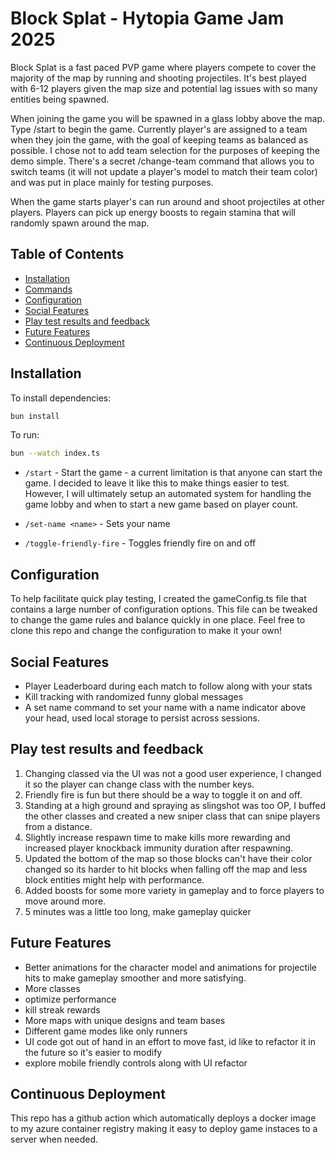 # Block Splat - Hytopia Game Jam 2025

Block Splat is a fast paced PVP game where players compete to cover the majority of the map by running and shooting projectiles. It's best played with 6-12 players given the map size and potential lag issues with so many entities being spawned.

When joining the game you will be spawned in a glass lobby above the map. Type /start to begin the game. Currently player's are assigned to a team when they join the game, with the goal of keeping teams as balanced as possible. I chose not to add team selection for the purposes of keeping the demo simple. There's a secret /change-team command that allows you to switch teams (it will not update a player's model to match their team color) and was put in place mainly for testing purposes.

When the game starts player's can run around and shoot projectiles at other players. Players can pick up energy boosts to regain stamina that will randomly spawn around the map.

## Table of Contents

- [Installation](#installation)
- [Commands](#commands)
- [Configuration](#configuration)
- [Social Features](#social-features)
- [Play test results and feedback](#play-test-results-and-feedback)
- [Future Features](#future-features)
- [Continuous Deployment](#continuous-deployment)

## Installation

To install dependencies:

```bash
bun install
```

To run:

```bash
bun --watch index.ts
```

- `/start` - Start the game - a current limitation is that anyone can start the game. I decided to leave it like this to make things easier to test. However, I will ultimately setup an automated system for handling the game lobby and when to start a new game based on player count.

- `/set-name <name>` - Sets your name

- `/toggle-friendly-fire` - Toggles friendly fire on and off

## Configuration

To help facilitate quick play testing, I created the gameConfig.ts file that contains a large number of configuration options. This file can be tweaked to change the game rules and balance quickly in one place. Feel free to clone this repo and change the configuration to make it your own!

## Social Features

- Player Leaderboard during each match to follow along with your stats
- Kill tracking with randomized funny global messages
- A set name command to set your name with a name indicator above your head, used local storage to persist across sessions.

## Play test results and feedback

1. Changing classed via the UI was not a good user experience, I changed it so the player can change class with the number keys.
2. Friendly fire is fun but there should be a way to toggle it on and off.
3. Standing at a high ground and spraying as slingshot was too OP, I buffed the other classes and created a new sniper class that can snipe players from a distance.
4. Slightly increase respawn time to make kills more rewarding and increased player knockback immunity duration after respawning.
5. Updated the bottom of the map so those blocks can't have their color changed so its harder to hit blocks when falling off the map and less block entities might help with performance.
6. Added boosts for some more variety in gameplay and to force players to move around more.
7. 5 minutes was a little too long, make gameplay quicker

## Future Features

- Better animations for the character model and animations for projectile hits to make gameplay smoother and more satisfying.
- More classes
- optimize performance 
- kill streak rewards
- More maps with unique designs and team bases
- Different game modes like only runners
- UI code got out of hand in an effort to move fast, id like to refactor it in the future so it's easier to modify
- explore mobile friendly controls along with UI refactor

## Continuous Deployment

This repo has a github action which automatically deploys a docker image to my azure container registry making it easy to deploy game instaces to a server when needed.